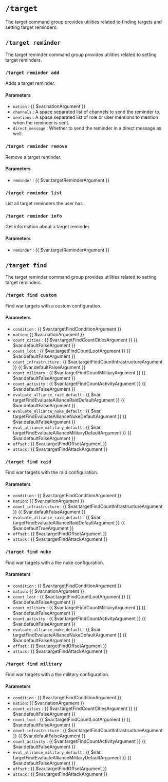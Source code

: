 # `/target`

The target command group provides utilities related to finding
targets and setting target reminders.

## `/target reminder`

The target reminder command group provides utilities related to setting
target reminders.

### `/target reminder add`

Adds a target reminder.

#### Parameters

- `nation` : {{ $var.nationArgument }}
- `channels` : A space separated list of channels to send the reminder to.
- `mentions` : A space separated list of role or user mentions to mention when
  the reminder is sent.
- `direct_message` : Whether to send the reminder in a direct message as well.

### `/target reminder remove`

Remove a target reminder.

#### Parameters

- `reminder` : {{ $var.targetReminderArgument }}

### `/target reminder list`

List all target reminders the user has.

### `/target reminder info`

Get information about a target reminder.

#### Parameters

- `reminder` : {{ $var.targetReminderArgument }}

## `/target find`

The target reminder command group provides utilities related to setting
target reminders.

### `/target find custom`

Find war targets with a custom configuration.

#### Parameters

- `condition` : {{ $var.targetFindConditionArgument }}
- `nation`: {{ $var.nationArgument }}
- `count_cities` : {{ $var.targetFindCountCitiesArgument }}
  {{ $var.defaultFalseArgument }}
- `count_loot` : {{ $var.targetFindCountLootArgument }}
  {{ $var.defaultFalseArgument }}
- `count_infrastructure` : {{ $var.targetFindCountInfrastructureArgument }}
  {{ $var.defaultFalseArgument }}
- `count_military` : {{ $var.targetFindCountMilitaryArgument }}
  {{ $var.defaultFalseArgument }}
- `count_activity` : {{ $var.targetFindCountActivityArgument }}
  {{ $var.defaultFalseArgument }}
- `evaluate_alliance_raid_default` : {{ $var.
  targetFindEvaluateAllianceRaidDefaultArgument }}
  {{ $var.defaultFalseArgument }}
- `evaluate_alliance_nuke_default` : {{ $var.
  targetFindEvaluateAllianceNukeDefaultArgument }}
  {{ $var.defaultFalseArgument }}
- `eval_alliance_military_default` : {{ $var.
  targetFindEvaluateAllianceMilitaryDefaultArgument }}
  {{ $var.defaultFalseArgument }}
- `offset` : {{ $var.targetFindOffsetArgument }}
- `attack` : {{ $var.targetFindAttackArgument }}

### `/target find raid`

Find war targets with the raid configuration.

#### Parameters

- `condition` : {{ $var.targetFindConditionArgument }}
- `nation`: {{ $var.nationArgument }}
- `count_infrastructure` : {{ $var.targetFindCountInfrastructureArgument }}
  {{ $var.defaultFalseArgument }}
- `evaluate_alliance_raid_default` : {{ $var.
  targetFindEvaluateAllianceRaidDefaultArgument }}
  {{ $var.defaultTrueArgument }}
- `offset` : {{ $var.targetFindOffsetArgument }}
- `attack` : {{ $var.targetFindAttackArgument }}

### `/target find nuke`

Find war targets with a the nuke configuration.

#### Parameters

- `condition` : {{ $var.targetFindConditionArgument }}
- `nation`: {{ $var.nationArgument }}
- `count_loot` : {{ $var.targetFindCountLootArgument }}
  {{ $var.defaultFalseArgument }}
- `count_military` : {{ $var.targetFindCountMilitaryArgument }}
  {{ $var.defaultFalseArgument }}
- `count_activity` : {{ $var.targetFindCountActivityArgument }}
  {{ $var.defaultFalseArgument }}
- `evaluate_alliance_nuke_default` : {{ $var.
  targetFindEvaluateAllianceNukeDefaultArgument }}
  {{ $var.defaultFalseArgument }}
- `offset` : {{ $var.targetFindOffsetArgument }}
- `attack` : {{ $var.targetFindAttackArgument }}

### `/target find military`

Find war targets with a the military configuration.

#### Parameters

- `condition` : {{ $var.targetFindConditionArgument }}
- `nation`: {{ $var.nationArgument }}
- `count_cities` : {{ $var.targetFindCountCitiesArgument }}
  {{ $var.defaultFalseArgument }}
- `count_loot` : {{ $var.targetFindCountLootArgument }}
  {{ $var.defaultFalseArgument }}
- `count_infrastructure` : {{ $var.targetFindCountInfrastructureArgument }}
  {{ $var.defaultFalseArgument }}
- `count_activity` : {{ $var.targetFindCountActivityArgument }}
  {{ $var.defaultFalseArgument }}
- `eval_alliance_military_default` : {{ $var.
  targetFindEvaluateAllianceMilitaryDefaultArgument }}
  {{ $var.defaultFalseArgument }}
- `offset` : {{ $var.targetFindOffsetArgument }}
- `attack` : {{ $var.targetFindAttackArgument }}
